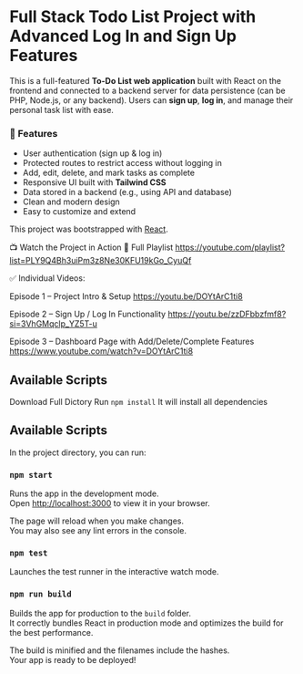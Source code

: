 # Full Stack Todo List Project with Advanced Log In and Sign Up Features

This is a full-featured **To-Do List web application** built with React on the frontend and connected to a backend server for data persistence (can be PHP, Node.js, or any backend). Users can **sign up**, **log in**, and manage their personal task list with ease.

### 🚀 Features

- User authentication (sign up & log in)
- Protected routes to restrict access without logging in
- Add, edit, delete, and mark tasks as complete
- Responsive UI built with **Tailwind CSS**
- Data stored in a backend (e.g., using API and database)
- Clean and modern design
- Easy to customize and extend

This project was bootstrapped with [React](https://github.com/rifatxtra/react-tailwind-template).

📺 Watch the Project in Action
🔗 Full Playlist
https://youtube.com/playlist?list=PLY9Q4Bh3uiPm3z8Ne30KFU19kGo_CyuQf

✅ Individual Videos:

Episode 1 – Project Intro & Setup
https://youtu.be/DOYtArC1ti8

Episode 2 – Sign Up / Log In Functionality
https://youtu.be/zzDFbbzfmf8?si=3VhGMqclp_YZ5T-u

Episode 3 – Dashboard Page with Add/Delete/Complete Features
https://www.youtube.com/watch?v=DOYtArC1ti8


## Available Scripts
Download Full Dictory
Run `npm install`
It will install all dependencies


## Available Scripts

In the project directory, you can run:

### `npm start`

Runs the app in the development mode.  
Open [http://localhost:3000](http://localhost:3000) to view it in your browser.

The page will reload when you make changes.  
You may also see any lint errors in the console.

### `npm test`

Launches the test runner in the interactive watch mode.

### `npm run build`

Builds the app for production to the `build` folder.  
It correctly bundles React in production mode and optimizes the build for the best performance.

The build is minified and the filenames include the hashes.  
Your app is ready to be deployed!
